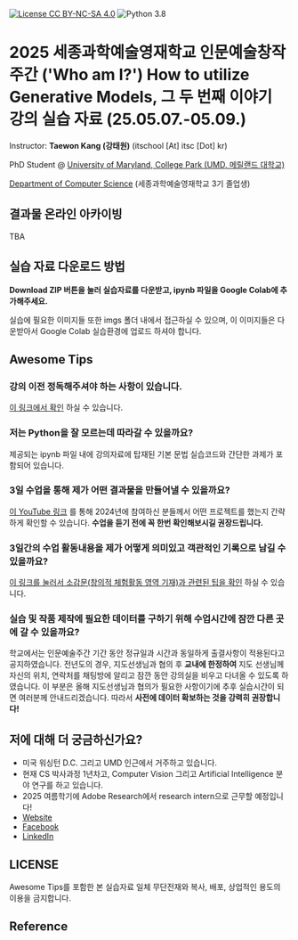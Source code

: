 [![License CC BY-NC-SA 4.0](https://img.shields.io/badge/license-CC4.0-blue.svg)](https://raw.githubusercontent.com/NVIDIA/FastPhotoStyle/master/LICENSE.md)
![Python 3.8](https://img.shields.io/badge/python-3.8-green.svg)
# 2025 세종과학예술영재학교 인문예술창작주간 ('Who am I?') How to utilize Generative Models, 그 두 번째 이야기 강의 실습 자료 (25.05.07.-05.09.)

Instructor: **Taewon Kang (강태원)** (itschool [At] itsc [Dot] kr)

PhD Student @ [University of Maryland, College Park (UMD, 메릴랜드 대학교)](https://umd.edu/)

[Department of Computer Science](https://cs.umd.edu) (세종과학예술영재학교 3기 졸업생)

## 결과물 온라인 아카이빙
TBA

## 실습 자료 다운로드 방법

**Download ZIP 버튼을 눌러 실습자료를 다운받고, ipynb 파일을 Google Colab에 추가해주세요.**

실습에 필요한 이미지들 또한 imgs 폴더 내에서 접근하실 수 있으며, 이 이미지들은 다운받아서 Google Colab 실습환경에 업로드 하셔야 합니다.

## Awesome Tips
### 강의 이전 정독해주셔야 하는 사항이 있습니다.
[이 링크에서 확인](tips/greetings.md) 하실 수 있습니다.

### 저는 Python을 잘 모르는데 따라갈 수 있을까요?
제공되는 ipynb 파일 내에 강의자료에 탑재된 기본 문법 실습코드와 간단한 과제가 포함되어 있습니다.

### 3일 수업을 통해 제가 어떤 결과물을 만들어낼 수 있을까요?
[이 YouTube 링크](https://youtu.be/WeLmDt36v3M) 를 통해 2024년에 참여하신 분들께서 어떤 프로젝트를 했는지 간략하게 확인할 수 있습니다. **수업을 듣기 전에 꼭 한번 확인해보시길 권장드립니다.**

### 3일간의 수업 활동내용을 제가 어떻게 의미있고 객관적인 기록으로 남길 수 있을까요?
[이 링크를 눌러서 소감문(창의적 체험활동 영역 기재)과 관련된 팁을 확인](tips/official_record.md) 하실 수 있습니다.

### 실습 및 작품 제작에 필요한 데이터를 구하기 위해 수업시간에 잠깐 다른 곳에 갈 수 있을까요?
학교에서는 인문예술주간 기간 동안 정규일과 시간과 동일하게 출결사항이 적용된다고 공지하였습니다. 전년도의 경우, 지도선생님과 협의 후 **교내에 한정하여** 지도 선생님께 자신의 위치, 연락처를 채팅방에 알리고 잠깐 동안 강의실을 비우고 다녀올 수 있도록 하였습니다. 이 부분은 올해 지도선생님과 협의가 필요한 사항이기에 추후 실습시간이 되면 여러분께 안내드리겠습니다. 따라서 **사전에 데이터 확보하는 것을 강력히 권장합니다!**

## 저에 대해 더 궁금하신가요?
* 미국 워싱턴 D.C. 그리고 UMD 인근에서 거주하고 있습니다.
* 현재 CS 박사과정 1년차고, Computer Vision 그리고 Artificial Intelligence 분야 연구를 하고 있습니다.
* 2025 여름학기에 Adobe Research에서 research intern으로 근무할 예정입니다!
* [Website](http://itsc.kr)
* [Facebook](https://www.facebook.com/taewonkang.13/)
* [LinkedIn](https://www.linkedin.com/in/taewon-kang/)

## LICENSE
Awesome Tips를 포함한 본 실습자료 일체 무단전재와 복사, 배포, 상업적인 용도의 이용을 금지합니다.

## Reference
